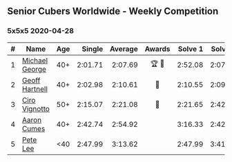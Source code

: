 ## Senior Cubers Worldwide - Weekly Competition
### 5x5x5 2020-04-28

| # | Name | Age | Single | Average | Awards | Solve 1 | Solve 2 | Solve 3 | Solve 4 | Solve 5 | Video |
| :--: | -- | :--: | --: | --: | :--: | --: | --: | --: | --: | --: | :-- |
| 1 | [Michael George](../../persons/michael_george/555.md) | 40+ | 2:01.71 | 2:07.69 | 🏆 🥇 | 2:52.08 | 2:07.95 | 2:09.31 | 2:05.80 | 2:01.71 | [Link](https://www.facebook.com/events/543220986391837/permalink/545736689473600/) |
| 2 | [Geoff Hartnell](../../persons/geoff_hartnell/555.md) | 40+ | 2:02.98 | 2:10.61 | 🥈 | 2:10.55 | 2:09.63 | 2:02.98 | 2:16.34 | 2:11.67 | [Link](https://www.facebook.com/events/543220986391837/permalink/546335199413749/) |
| 3 | [Ciro Vignotto](../../persons/ciro_vignotto/555.md) | 50+ | 2:15.07 | 2:21.08 | 🥉 | 2:21.65 | 2:42.75 | 2:20.02 | 2:15.07 | 2:21.56 | [Link](https://www.facebook.com/events/543220986391837/permalink/543799589667310/) |
| 4 | [Aaron Cumes](../../persons/aaron_cumes/555.md) | 40+ | 2:42.74 | 2:54.92 |  | 3:16.33 | 2:42.74 | 2:45.70 | DNS | DNS | [Link](https://www.facebook.com/events/543220986391837/permalink/544360886277847/) |
| 5 | [Pete Lee](../../persons/pete_lee/555.md) | <40 | 2:47.99 | 3:13.62 |  | 2:47.99 | 3:41.31 | 3:11.57 | DNS | DNS | [Link](https://www.facebook.com/events/543220986391837/permalink/545140746199861/) |

<!-- Global site tag (gtag.js) - Google Analytics -->
<script async src="https://www.googletagmanager.com/gtag/js?id=UA-86348435-3"></script>
<script>window.dataLayer = window.dataLayer || []; function gtag() {dataLayer.push(arguments);} gtag('js', new Date()); gtag('config', 'UA-86348435-3');</script>
